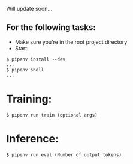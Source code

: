 Will update soon...

## For the following tasks:
- Make sure you're in the root project directory
- Start:
```
$ pipenv install --dev
...
$ pipenv shell
...
```

# Training:
```
$ pipenv run train (optional args)
```

# Inference:
```
$ pipenv run eval (Number of output tokens)
```


